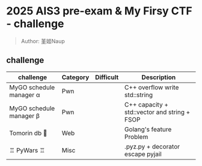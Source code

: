 # 2025 AIS3 pre-exam & My Firsy CTF - challenge
> Author: 堇姬Naup

## challenge
| challenge | Category | Difficult | Description |
|-----------|----------|-----------|-------------|
| MyGO schedule manager α | Pwn |  | C++ overflow write std::string |
| MyGO schedule manager β | Pwn |  | C++ capacity + std::vector and string + FSOP |
| Tomorin db 🐧 | Web |  | Golang's feature Problem |
| ♖ PyWars ♖ | Misc |  | .pyz.py + decorator escape pyjail |
